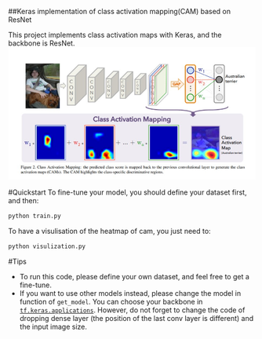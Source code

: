 ##Keras implementation of class activation mapping(CAM) based on ResNet

This project implements class activation maps with Keras, and the backbone is ResNet.
![](img/1.jpg)

#Quickstart
To fine-tune your model, you should define your dataset first, and then:
```bash
python train.py
```
To have a visulisation of the heatmap of cam, you just need to:
```bash
python visulization.py
```  

#Tips
* To run this code, please define your own dataset, and feel free to get a fine-tune.
* If you want to use other models instead, please change the model in function of `get_model`. You can choose your backbone in [`tf.keras.applications`](https://tensorflow.google.cn/api_docs/python/tf/keras/applications?hl=en). However, do not forget to change the code of dropping dense layer (the position of the last conv layer is different) and the input image size.